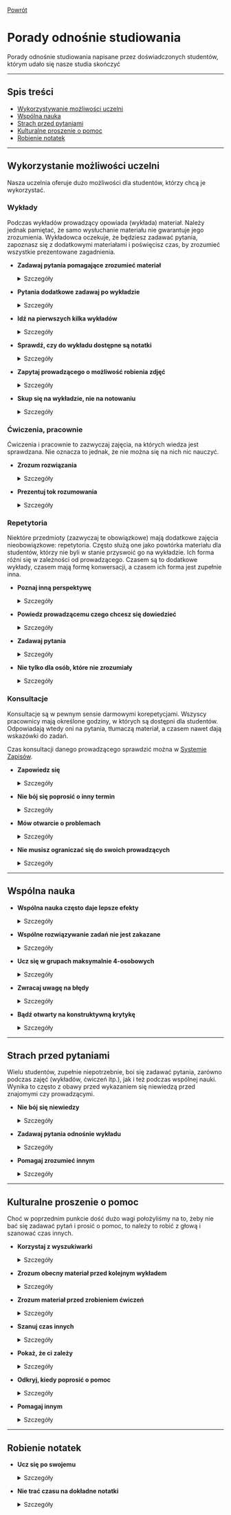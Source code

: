 [Powrót](README.md)

# Porady odnośnie studiowania

Porady odnośnie studiowania napisane przez doświadczonych studentów, którym udało się nasze studia skończyć

---

## Spis treści

* [Wykorzystywanie możliwości uczelni](#wykorzystanie-możliwości-uczelni)
* [Wspólna nauka](#wspólna-nauka)
* [Strach przed pytaniami](#strach-przed-pytaniami)
* [Kulturalne proszenie o pomoc](#kulturalne-proszenie-o-pomoc)
* [Robienie notatek](#robienie-notatek)

---

## Wykorzystanie możliwości uczelni

Nasza uczelnia oferuje dużo możliwości dla studentów, którzy chcą je wykorzystać.

### Wykłady

Podczas wykładów prowadzący opowiada (wykłada) materiał. Należy jednak pamiętać, że samo wysłuchanie materiału nie gwarantuje jego zrozumienia. Wykładowca oczekuje, że będziesz zadawać pytania, zapoznasz się z dodatkowymi materiałami i poświęcisz czas, by zrozumieć wszystkie prezentowane zagadnienia.

* **Zadawaj pytania pomagające zrozumieć materiał**
  <details>
    <summary>Szczegóły</summary>

    Główną przewagą wykładów na żywo nad czytaniem notatek czy oglądaniem nagrań jest możliwość zadawania pytań. Nie wstydź się zadawać pytania (patrz: [Strach przed pytaniami](#strach-przed-pytaniami)), kiedy tylko się zgubisz lub nie będziesz czegoś rozumieć.

    Pamiętaj o zachowaniu odpowiedniej kultury. Podnieś rękę, jeśli prowadzący stoi twarzą do Ciebie, lub uprzejmie zapytaj, czy możesz zadać pytanie, jeśli prowadzący stoi twarzą do tablicy.

  </details>

* **Pytania dodatkowe zadawaj po wykładzie**

  <details>
    <summary>Szczegóły</summary>

    Jeśli interesują cię dodatkowe tematy, niezwiązane bezpośrednio z wykładem, wstrzymaj się z pytaniami do przerwy bądź zadaj je po wykładzie. Wykłady mają ograniczony czas, wchodzenie w dygresje może sprawić, że prowadzącemu nie uda się przez to zrealizować materiału. Może to też wybić pozostałych studentów z rytmu i utrudnić im zrozumienie.

  </details>

* **Idź na pierwszych kilka wykładów**

  <details>
    <summary>Szczegóły</summary>

    Zdarza się, że starsi studenci odradzają chodzenie na któryś z wykładów. Jako że wykłady zazwyczaj są nieobowiązkowe, możesz zdecydować, że spożytkujesz ten czas inaczej. Pamiętaj jednak o tym, że różni ludzie różnie przyswajają wiedzę, a różni prowadzący różnie ją prezentują. Styl wykładania danej osoby może nie spodobać się większości studentów, ale akurat tobie przypadnie do gustu. Pójście na kilka pierwszych wykładów pomoże ci ocenić, czy dany wykład pomoże ci zrozumieć, czy nie.

  </details>

* **Sprawdź, czy do wykładu dostępne są notatki**

  <details>
    <summary>Szczegóły</summary>

    Niektórzy wykładowcy udostępniają notatki ze swojego wykładu. Niektóre przedmioty są też na tyle długo wykładane, że starsi studenci zdążyli napisać do nich swoje notatki i udostępnić je w sieci. Przed wykładem sprawdź, czy te materiały są gdzieś dostępne. Oszczędzi ci to konieczności notowania samemu.

  </details>
  

* **Zapytaj prowadzącego o możliwość robienia zdjęć**

  <details>
    <summary>Szczegóły</summary>

    Robienie zdjęć tablicy jest dobrą metodą na zrobienie notatek, nie tracąc czasu na notowanie. Zapytaj jednak prowadzącego przed wykładem, czy nie będzie to dla niego problemem.
  </details>

* **Skup się na wykładzie, nie na notowaniu**

  <details>
    <summary>Szczegóły</summary>

    Jeśli zdecydujesz się robić notatki, nie próbuj ich robić dokładnie. Same notatki zrobione bez zrozumienia materiału ci nie pomogą. Musisz znaleźć odpowiedni balans pomiędzy notowaniem a skupieniem się na samym wykładzie. Sprawdź też [Robienie notatek](#robienie-notatek).
  </details>

### Ćwiczenia, pracownie

Ćwiczenia i pracownie to zazwyczaj zajęcia, na których wiedza jest sprawdzana. Nie oznacza to jednak, że nie można się na nich nic nauczyć.

* **Zrozum rozwiązania**

  <details>
    <summary>Szczegóły</summary>

    Bezmyślne słuchanie rozwiązań nic ci nie da. Skup się na rozwiązaniach (szczególnie zadań, których zrobić nie umiesz) i postaraj się je zrozumieć. Jeśli nie rozumiesz któregoś fragmentu, zadawaj pytania. Jeśli osoba przy tablicy umie zrobić zadanie to będzie umiała odpowiedzieć. Jeśli nie umie, prowadzący i tak to zauważy.

    Prowadzący zazwyczaj pomagają odpowiadać na pytania sali, szczególnie jeśli osoba prezentująca się denerwuje. Dzięki temu wszyscy słuchacze będą mogli lepiej zrozumieć prezentowaną metodę.
  </details>


* **Prezentuj tok rozumowania**

  <details>
    <summary>Szczegóły</summary>

    Prezentując zadanie pod tablicą, nie skupiaj się na przepisaniu rozwiązania. Zamiast tego zaprezentuj ideę. Nie zawsze wszystkie kroki są potrzebne, czasem zaciemniają one rozwiązanie. Jeśli prowadzący będzie chciał, żeby któryś krok był dokładniej opisany, z pewnością to powie.

    Skup się na mówieniu i tłumaczeniu, zapisuj tylko kluczowe rzeczy, chyba że prowadzący chce inaczej. Jednym z głównych celów prezentowania rozwiązania jest wytłumaczenie go sali. Niektórzy słyszą twoje rozwiązanie po raz pierwszy i mogą potrzebować chwili na przyswojenie jego treści. Aby umożliwić słuchaczom nadążenie za prezentacją, co jakiś czas spytaj widowni, czy do tej pory wszystko jest zrozumiałe. Jeśli będziesz w stanie wytłumaczyć sali prezentowane zadanie, pokażesz też, że dobrze je rozumiesz.
  </details>

### Repetytoria

Niektóre przedmioty (zazwyczaj te obowiązkowe) mają dodatkowe zajęcia nieobowiązkowe: repetytoria. Często służą one jako powtórka materiału dla studentów, którzy nie byli w stanie przyswoić go na wykładzie. Ich forma różni się w zależności od prowadzącego. Czasem są to dodatkowe wykłady, czasem mają formę konwersacji, a czasem ich forma jest zupełnie inna.

* **Poznaj inną perspektywę**

  <details>
    <summary>Szczegóły</summary>

    Repetytorium zazwyczaj nie jest prowadzone przez głównego wykładowcę. Dzięki temu możesz na niektóre zagadnienia spojrzeć z innego punktu widzenia.
  </details>

* **Powiedz prowadzącemu czego chcesz się dowiedzieć**

  <details>
    <summary>Szczegóły</summary>

    Przed repetytorium powiedz prowadzącemu, których tematów nie rozumiesz, albo które sprawiają ci problemy. Dzięki temu prowadzący będzie wiedział, na czym powinien się skupić.
  </details>

* **Zadawaj pytania**

  <details>
    <summary>Szczegóły</summary>

    Celem repetytorium jest zgłębienie twojej wiedzy na dany temat. To najlepsze miejsce na zadawanie pytań, czy proszenie o zaprezentowanie dodatkowych przykładów. 
  </details>

* **Nie tylko dla osób, które nie zrozumiały**

  <details>
    <summary>Szczegóły</summary>

    Choć najwięcej z repetytorium można wynieść, jeśli nie zrozumiało się materiału, to osoby które (myślą, że) materiał zrozumiały mogą na repetytorium dużo zyskać. Jest to miejsce, w którym możesz utrwalić swoją wiedzę, pogłębić zrozumienie, a może nawet zobaczyć, że coś rozumiesz źle. Nie bój się chodzić na repetytoria, nawet jeśli myślisz, że nie będą one zbyt pomocne.
  </details>

### Konsultacje

Konsultacje są w pewnym sensie darmowymi korepetycjami. Wszyscy pracownicy mają określone godziny, w których są dostępni dla studentów. Odpowiadają wtedy oni na pytania, tłumaczą materiał, a czasem nawet dają wskazówki do zadań.

Czas konsultacji danego prowadzącego sprawdzić można w [Systemie Zapisów](https://zapisy.ii.uni.wroc.pl/users/employees/).

* **Zapowiedz się**

  <details>
    <summary>Szczegóły</summary>

    Mimo że prowadzący sami ustalają terminy konsultacji, zawsze warto jest zapowiedzieć się mailowo.
  </details>

* **Nie bój się poprosić o inny termin**

  <details>
    <summary>Szczegóły</summary>

    Jeśli podoba ci się sposób tłumaczenia prowadzącego, ale nie pasuje ci jego termin konsultacji, zawsze możesz zapytać prowadzącego o możliwość spotkania w innym terminie. Pamiętaj jednak o tym, że zmiana terminu konsultacji jest dobrą wolą prowadzącego - zachowaj uprzejmość i nie zachowuj sie roszczeniowo.
  </details>

* **Mów otwarcie o problemach**

  <details>
    <summary>Szczegóły</summary>

    Konsultacje to czas dla ciebie. Stratą czasu (zarówno twoją, jak i prowadzącego) będzie, jeśli będziesz ukrywać swoją niewiedzę, albo problemy ze zrozumieniem tematów. Mów otwarcie o tym, czego nie rozumiesz: nawet jeśli prowadzący tłumaczy ci to po raz kolejny.
  </details>

* **Nie musisz ograniczać się do swoich prowadzących**

  <details>
    <summary>Szczegóły</summary>

    Wielu prowadzących chętnie udzieli ci konsultacji, nawet jeżeli nie jesteś członkiem ich grupy zajęciowej. Wiedza ta może się przydać m.in. wtedy, gdy pewien prowadzący zajęcia z przedmiotu, z którego potrzebujesz konsultacji, jest dostępny w korzystnym dla ciebie terminie.
  </details>

---

## Wspólna nauka

* **Wspólna nauka często daje lepsze efekty**

  <details>
    <summary>Szczegóły</summary>

    Siła leżąca we wspólnej nauce jest często lekceważona przez studentów. Wspólne powtarzanie materiału, wzajemne tłumaczenie zagadnień i poprawianie błędów dużo daje. Podobnie jak wspólne rozwiązywanie zadań na ćwiczenia.

    Wasza wspólna wiedza jest zazwyczaj dużo większa, niż wiedza pojedynczej osoby. Tłumaczenie zagadnień osobom które ich nie rozumieją pogłębia również nasze zrozumienie tematu, a szukanie błędów w cudzym toku rozumowania może nas nauczyć odkrywać błędy także w naszych rozwiązaniach.
  </details>

* **Wspólne rozwiązywanie zadań nie jest zakazane**

  <details>
    <summary>Szczegóły</summary>

    Wielu studentów dość późno orientuje się, że spotkania w grupce znajomych jest nie tylko niezabronione, ale wręcz polecane przez prowadzących. Ważne jest, żeby nie kopiować rozwiązań innych. Opisuj rozwiązania swoimi słowami i pisz kod samodzielnie, ale ogólne idee idące za rozwiązaniem możesz wypracować wspólnie ze znajomymi.

  </details>
* **Ucz się w grupach maksymalnie 4-osobowych**

  <details>
    <summary>Szczegóły</summary>

    Trzeba pamiętać, że dla uzyskania najlepszych efektów, grupa nie powinna być zbyt duża. W dużych grupach wiele osób nie jest w stanie się wypowiedzieć, zadać pytania, czy rzucić uwagi. Najlepiej spotykać się w maksymalnie 4-osobowych grupach (idealnie 2-3-osobowych), w których każdy będzie czuł się komfortowo.
  </details>

* **Zwracaj uwagę na błędy**

  <details>
    <summary>Szczegóły</summary>

    Jeśli widzisz błąd w czyimś rozwiązaniu, mów o tym otwarcie. Staraj się być przy tym uprzejmy, by nie urazić drugiej osoby. Pamiętaj, że jeśli ty nie zwrócisz uwagi na ten błąd, to znajdzie go ktoś inny (być może prowadzący podczas ćwiczeń czy egzaminu).

    Może być też tak, że błąd który dostrzegasz nie jest błędem i wynika z tego, że nie rozumiesz rozwiązania. Nie wstydź się tego. Pamiętaj, że spotykacie się po to, by wspólnie się uczyć.
  </details>

* **Bądź otwarty na konstruktywną krytykę**

  <details>
    <summary>Szczegóły</summary>

    Czasem ciężko jest przyjąć, że nasze rozumowanie jest błędne, szczególnie jeśli zwracają na to uwagę inne osoby. Mimo to błędne rozwiązania zdarzają się każdemu. Nawet najbardziej doświadczone osoby popełniają błędy. Kiedy ktoś inny pokaże ci twój błąd, nie traktuj tego jak obelgi. Przeanalizuj go i wyciągnij z niego wnioski.

    Zdarza się też, że ktoś sądzi, że znalazł w twoim rozumowaniu błąd, ponieważ go nie rozumie. Nie bądź wtedy złośliwy. Spróbuj dowiedzieć się, czemu ktoś źle cię zrozumiał. Być może fragment rozwiązania, który dla ciebie jest oczywisty, nie jest taki dla innych.
  </details>

---

## Strach przed pytaniami

Wielu studentów, zupełnie niepotrzebnie, boi się zadawać pytania, zarówno podczas zajęć (wykładów, ćwiczeń itp.), jak i też podczas wspólnej nauki. Wynika to często z obawy przed wykazaniem się niewiedzą przed znajomymi czy prowadzącymi.

* **Nie bój się niewiedzy**

  <details>
    <summary>Szczegóły</summary>

    Trzeba pamiętać o tym, że niewiedza nie jest niczym złym. Wszyscy kiedyś byliśmy w sytuacji, w której czegoś nie rozumieliśmy.
  </details>

* **Zadawaj pytania odnośnie wykładu**

  <details>
    <summary>Szczegóły</summary>

    Nie zadając pytań, nie tylko tracisz swój czas (bo i tak musisz to zrozumieć w ten czy inny sposób), ale marnujesz też czas prowadzących: niezrozumienie jednej części wykładu często uniemożliwia zrozumienie całej reszty. Prowadzący z chęcią na pytania odpowiadają, bo pokazuje to, że starasz się i próbujesz zrozumieć.

    Pytania powinny być jednak na temat (jeśli masz jakieś dodatkowe pytania niedotyczące bezpośrednio wykładu, możesz zadać je po zajęciach) i powinny być zadane uprzejmie.
  </details>

* **Pomagaj zrozumieć innym**

  <details>
    <summary>Szczegóły</summary>

    Jeśli ktoś kiedyś zada ci pytanie lub poprosi o pomoc ze zrozumieniem zagadnienia, postaraj się to zrobić. Kiedyś i ty możesz być w sytuacji, w której nie będziesz czegoś rozumieć. Poza tym, tłumaczenie innym zagadnień i materiału jest niezwykle pomocne również dla ciebie - często pomaga odkryć luki w twoim zrozumieniu tematu. Jest to też dobre ćwiczenie klarownego przedstawiania swojego toku rozumowania. Na wielu przedmiotach musisz robić to pod tablicą.
  </details>


---
## Kulturalne proszenie o pomoc

Choć w poprzednim punkcie dość dużo wagi położyliśmy na to, żeby nie bać się zadawać pytań i prosić o pomoc, to należy to robić z głową i szanować czas innych.

* **Korzystaj z wyszukiwarki**

  <details>
    <summary>Szczegóły</summary>

    Wiele problemów można rozwiązać, odpowiednio formułując problem w wyszukiwarce internetowej (najlepsze efekty daje wyszukiwanie po angielsku). Poświęć na to przynajmniej kilka minut. Ciebie też z pewnością irytowałoby, gdyby ktoś zadał ci pytanie, na które odpowiedź znajdziesz w pierwszym linku w Google.
  </details>

* **Zrozum obecny materiał przed kolejnym wykładem**

  <details>
    <summary>Szczegóły</summary>

    Postaraj się dobrze zrozumieć materiał przed kolejnym wykładem. Choć prowadzący zachęcają do zadawania pytań odnośnie materiału, jeśli wynikają one z niezrozumienia poprzednich wykładów, jest to zdecydowanie mniej przyjemne. Jeśli czegoś nie rozumiesz, uzupełniaj tę wiedzę na bieżąco.
  </details>


* **Zrozum materiał przed zrobieniem ćwiczeń**

  <details>
    <summary>Szczegóły</summary>

    Postaraj się dobrze zrozumieć materiał przed zabraniem się za ćwiczenia. Jeśli jakieś zadania sprawiają ci problemy, może to wynikać z niezrozumienia definicji, które były na wykładzie. Osoba, którą prosisz o pomoc, może poczuć się zirytowana, jeśli żeby pomóc ci z zadaniem musi wytłumaczyć ci pojęcia z wykładu, o których istnieniu nie masz pojęcia.
  </details>


* **Szanuj czas innych**

  <details>
    <summary>Szczegóły</summary>

    Zadając pytania i prosząc o pomoc, postaraj się, żeby osoba udzielajaca pomocy musiała przy tym poczynić możliwie najmniejszy wysiłek. Wyślij link z rozwiązaniem, którego nie rozumiesz, skopiuj definicję czy treść zadania, które sprawia ci problem. Zadawaj jak najbardziej konkretne i precyzyjne pytania.
  </details>


* **Pokaż, że ci zależy**

  <details>
    <summary>Szczegóły</summary>

    Pamiętaj, że miło jest widzieć, że ktoś przynajmniej spróbował samodzielnie rozwiązać problem, zanim poprosił o pomoc. W przyszłości też będą cię spotykać sytuacje, w których nie będziesz czegoś wiedzieć. Umiejętność samodzielnego wyszukiwania rozwiązań jest bardzo ważna w pracy programisty.
  </details>


* **Odkryj, kiedy poprosić o pomoc**

  <details>
    <summary>Szczegóły</summary>

    Samodzielne rozwiązywanie problemów jest często dużo lepszym sposobem na naukę. Mimo to w niektórych sytuacjach znacznie szybciej jest poprosić o pomoc. Inne osoby mogły już borykać się z podobnymi problemami i mogą być one w stanie znacznie lepiej wytłumaczyć, jak należy się zabrać do rozwiązania. Wiąże się to jednak z innymi problemami. Zbyt częste proszenie kogoś o pomoc może nie tylko zdenerwować daną osobę, ale odbierze ci też samodzielność, której musisz się nauczyć.

    Niestety ciężko jest stwierdzić, kiedy należy przestać samodzielnie próbować rozwiązać zadanie czy zrozumieć zagadnienie i zacząć prosić o pomoc innych. Osoby z mniejszym doświadczeniem często zadają więcej pytań, a osoby z większym częściej samodzielnie próbują rozwiązać zadanie. Mimo to nawet najbardziej doświadczone osoby często potrzebują pomocy. Zrozumienie, kiedy jest moment, w którym korzystniej jest poprosić kogoś o pomoc, przyjdzie z czasem, więc nie bój się popełniać w tej kwestii błędów. Czasem stracisz więcej czasu, a czasem kogoś zirytujesz. Wiele osób przez to przechodziło i nie jest to powód do wstydu.
  </details>


* **Pomagaj innym**

  <details>
    <summary>Szczegóły</summary>

    Staraj się nie odmawiać pomocy innym. Nie wyznawaj zasady "nie pomogę ci, bo jesteś moją konkurencją na rynku pracy". Jeśli ktoś prosi cię o pomoc na temat, w którym tej pomocy możesz udzielić, postaraj się to zrobić. Pomaganie innym pomaga też Tobie: lepiej zrozumiesz materiał, poćwiczysz prezentowanie toku myślenia, a także może sprawić, że inni chętniej udzielą pomocy Tobie.
  </details>



---
## Robienie notatek

* **Ucz się po swojemu**

  <details>
    <summary>Szczegóły</summary>

    Nikt nie zagląda ci do zeszytu i faktycznie możesz uczyć się jak chcesz. Jeśli jesteś osobą, która pamięta wszystko po wykładzie, nie musisz notować. Na początku jednak załóż, że notatki będą ci niezbędne do przyswojenia lub powtórzenia materiału. Bywa, że przekonanie o tym, że wszystko pamiętamy i rozumiemy, po kilku dniach okazuje się złudne.
  </details>

* **Nie trać czasu na dokładne notatki**

  <details>
    <summary>Szczegóły</summary>

    Przepisywanie treści wykładu słowo w słowo nie jest najlepszą taktyką. Znacznie lepiej sprawdza się notowanie zwięzłe, tak, aby móc skupić się na zrozumieniu materiału, zamiast na idealnym skopiowaniu słów prowadzącego. Znajdź balans pomiędzy dokładnością notatek a skupieniem na wykładzie.
  </details>
